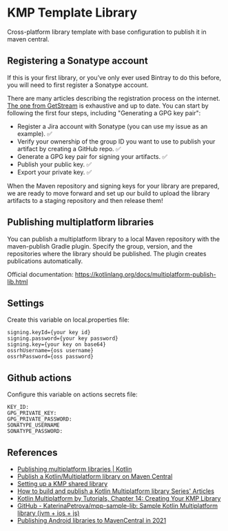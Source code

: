 # KMP Template Library
Cross-platform library template with base configuration to publish it in maven central.

## Registering a Sonatype account

If this is your first library, or you’ve only ever used Bintray to do this before, you will need to
first register a Sonatype account.

There are many articles describing the registration process on the
internet. [The one from GetStream](https://getstream.io/blog/publishing-libraries-to-mavencentral-2021/#overview)
is exhaustive and up to date. You can start by following the first four steps, including "Generating
a GPG key pair":

 - Register a Jira account with Sonatype (you can use my issue as an example). ✅
 - Verify your ownership of the group ID you want to use to publish your artifact by creating a GitHub repo. ✅
 - Generate a GPG key pair for signing your artifacts. ✅
 - Publish your public key. ✅
 - Export your private key. ✅

When the Maven repository and signing keys for your library are prepared, we are ready to move
forward and set up our build to upload the library artifacts to a staging repository and then
release them!

## Publishing multiplatform libraries

You can publish a multiplatform library to a local Maven repository with the maven-publish Gradle
plugin. Specify the group, version, and the repositories where the library should be published. The
plugin creates publications automatically.

Official documentation: https://kotlinlang.org/docs/multiplatform-publish-lib.html

## Settings

Create this variable on local.properties file:

```properties
signing.keyId={your key id}
signing.password={your key password}
signing.key={your key on base64}
ossrhUsername={oss username}
ossrhPassword={oss password}
```

## Github actions

Configure this variable on actions secrets file:

```shell
KEY_ID:
GPG_PRIVATE_KEY: 
GPG_PRIVATE_PASSWORD:
SONATYPE_USERNAME
SONATYPE_PASSWORD:
```

## References
- [Publishing multiplatform libraries | Kotlin](https://kotlinlang.org/docs/multiplatform-publish-lib.html)
- [Publish a Kotlin/Multiplatform library on Maven Central](https://medium.com/kodein-koders/publish-a-kotlin-multiplatform-library-on-maven-central-6e8a394b7030)
- [Setting up a KMP shared library](https://medium.com/teamsnap-engineering/setting-up-a-kmp-shared-library-5f596afc6e09)
- [How to build and publish a Kotlin Multiplatform library Series' Articles](https://dev.to/kathrinpetrova/series/11926)
- [Kotlin Multiplatform by Tutorials, Chapter 14: Creating Your KMP Library](https://www.kodeco.com/books/kotlin-multiplatform-by-tutorials/v1.0/chapters/14-creating-your-kmp-library)
- [GitHub - KaterinaPetrova/mpp-sample-lib: Sample Kotlin Multiplatform library (jvm + ios + js)](https://www.kodeco.com/books/kotlin-multiplatform-by-tutorials/v1.0/chapters/14-creating-your-kmp-library)
- [Publishing Android libraries to MavenCentral in 2021](https://getstream.io/blog/publishing-libraries-to-mavencentral-2021/#your-first-release)
